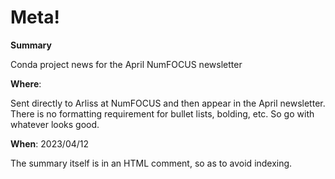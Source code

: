 # Meta!

**Summary**

Conda project news for the April NumFOCUS newsletter

**Where**:

Sent directly to Arliss at NumFOCUS and then appear in the April newsletter. There is no formatting requirement for bullet lists, bolding, etc.  So go with whatever looks good.

**When**: 2023/04/12

The summary itself is in an HTML comment, so as to avoid indexing.

<!--
# Content

## Conda

**Conda @ PyCon US 2023**

Conda will [have a strong presence at PyCon US 2023](https://conda.discourse.group/t/conda-pycon-us-2023/222), including a [tutorial](https://us.pycon.org/2023/schedule/presentation/94/), a [talk on plugins](https://us.pycon.org/2023/schedule/presentation/66/), a [conda community / ecosystem open space meeetup](https://bit.ly/2023-conda-open-space), and a [two day conda and friends sprint](https://hackmd.io/l8CBSTFHQh63VZDUOBmR7A).  Conda is also participating in the [Python Packaging Summit](https://us.pycon.org/2023/events/packaging-summit/). (Note that Conda plugins work will be [presented](https://pretalx.com/pyconde-pydata-berlin-2023/talk/RDQH3W/) at PyCon DE / PyData Berlin too.)

**GSoD**

Conda is one of thirteen projects selected to participate in the [2023 Google Season of Docs](https://developers.google.com/season-of-docs/docs/participants). We are looking for a contributor to [help make the upcoming conda.org community web site the goto place for the conda community](https://github.com/conda-incubator/conda-dot-org/discussions/73).

**Releases**

* **[conda-libmamba-solver 23.3.0](https://conda.discourse.group/t/conda-libmamba-solver-23-3-0-released/247)** - an update to the fast conda solver plugin.
* **[Conda 23.3.1 & conda-build 3.24.0](https://conda.discourse.group/t/conda-23-3-1-conda-build-3-24-0-releases/241)** - improved error messages, 64-bit RISC-V compatibility, faster repodata.json parsing, and experimental support for faster repodata.json downloading
* **[Graykull 2.3.0](https://github.com/conda/grayskull/releases/tag/v2.3.0)** - Build your conda package recipes automatically from PyPI and CRAN. This version added support for Poetry version syntax, and moved project metadata to pyproject.toml. Grayskull also graduated from an incubator project to a full conda organization project.

-->

